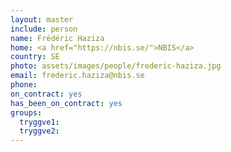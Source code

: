 ```yaml
---
layout: master
include: person
name: Frédéric Haziza
home: <a href="https://nbis.se/">NBIS</a>
country: SE
photo: assets/images/people/frederic-haziza.jpg
email: frederic.haziza@nbis.se
phone:
on_contract: yes
has_been_on_contract: yes
groups:
  tryggve1:
  tryggve2:
---
```

